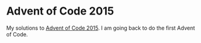 # Advent of Code 2015

My solutions to [Advent of Code 2015](https://adventofcode.com/2015). I am going back to do the first Advent of Code.